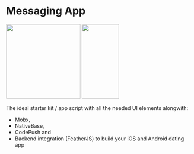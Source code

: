 # Messaging App

<img src="http://www.planwallpaper.com/static/images/canberra_hero_image_JiMVvYU.jpg" width="200px" height="200px" />

<img src="/Users/sahusoft/Downloads/one.jpeg" width="100px" height="200px" />

The ideal starter kit / app script with all the needed UI elements alongwith:

* Mobx,
* NativeBase,
* CodePush and
* Backend integration \(FeatherJS\) to build your iOS and Android dating app






